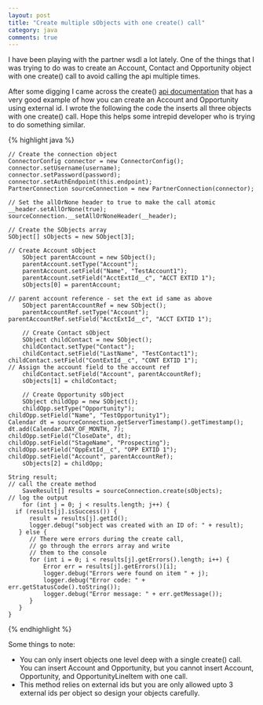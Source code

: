 ```yaml
---
layout: post
title: "Create multiple sObjects with one create() call"
category: java
comments: true
---
```


I have been playing with the partner wsdl a lot lately. One of the things that I was trying to do was to create an Account,
Contact and Opportunity object with one create() call to avoid calling the api multiple times.

After some digging I came across the create() [api documentation][apidoc] that has a very good example of how you can create an Account and Opportunity using external id.
I wrote the following the code the inserts all three objects with one create() call. Hope this helps some intrepid developer who is trying to do something similar.

{% highlight java %}

    // Create the connection object
    ConnectorConfig connector = new ConnectorConfig();
    connector.setUsername(username);
    connector.setPassword(password);
    connector.setAuthEndpoint(this.endpoint);
    PartnerConnection sourceConnection = new PartnerConnection(connector);

    // Set the allOrNone header to true to make the call atomic
    __header.setAllOrNone(true);
    sourceConnection.__setAllOrNoneHeader(__header);

    // Create the SObjects array	
    SObject[] sObjects = new SObject[3];
		
    // Create Account sObject
		SObject parentAccount = new SObject();
		parentAccount.setType("Account"); 
		parentAccount.setField("Name", "TestAccount1");
		parentAccount.setField("AcctExtId__c", "ACCT EXTID 1");
		sObjects[0] = parentAccount;

    // parent account reference - set the ext id same as above
		SObject parentAccountRef = new SObject();
		parentAccountRef.setType("Account");
    parentAccountRef.setField("AcctExtId__c", "ACCT EXTID 1");

		// Create Contact sObject
		SObject childContact = new SObject();
		childContact.setType("Contact"); 
		childContact.setField("LastName", "TestContact1");
    childContact.setField("ContExtId__c", "CONT EXTID 1");
    // Assign the account field to the account ref
		childContact.setField("Account", parentAccountRef);
		sObjects[1] = childContact;

		// Create Opportunity sObject
		SObject childOpp = new SObject();
		childOpp.setType("Opportunity");
    childOpp.setField("Name", "TestOpportunity1");
    Calendar dt = sourceConnection.getServerTimestamp().getTimestamp();
    dt.add(Calendar.DAY_OF_MONTH, 7);
    childOpp.setField("CloseDate", dt);
    childOpp.setField("StageName", "Prospecting");
    childOpp.setField("OppExtId__c", "OPP EXTID 1");
    childOpp.setField("Account", parentAccountRef);
		sObjects[2] = childOpp;

    String result;
    // call the create method
		SaveResult[] results = sourceConnection.create(sObjects);
    // log the output
		for (int j = 0; j < results.length; j++) {
      if (results[j].isSuccess()) {
          result = results[j].getId();
          logger.debug("sobject was created with an ID of: " + result);
       } else {
          // There were errors during the create call,
          // go through the errors array and write
          // them to the console
          for (int i = 0; i < results[j].getErrors().length; i++) {
              Error err = results[j].getErrors()[i];
              logger.debug("Errors were found on item " + j);
              logger.debug("Error code: " + err.getStatusCode().toString());
              logger.debug("Error message: " + err.getMessage());
          }
       }
    }
{% endhighlight %}

Some things to note:
* You can only insert objects one level deep with a single create() call. You can insert Account and Opportunity, but you cannot insert
Account, Opportunity, and OpportunityLineItem with one call. 
* This method relies on external ids but you are only allowed upto 3 external ids per object so design your objects carefully.


[apidoc]: http://www.salesforce.com/us/developer/docs/api/Content/sforce_api_calls_create.htm
